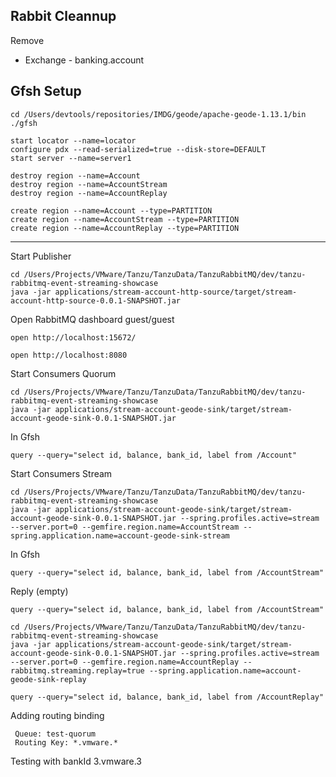 
## Rabbit Cleannup 

Remove
- Exchange - banking.account

## Gfsh Setup 

```shell
cd /Users/devtools/repositories/IMDG/geode/apache-geode-1.13.1/bin
./gfsh
```

```shell
start locator --name=locator
configure pdx --read-serialized=true --disk-store=DEFAULT
start server --name=server1
```

```shell
destroy region --name=Account
destroy region --name=AccountStream
destroy region --name=AccountReplay
```

```shell
create region --name=Account --type=PARTITION
create region --name=AccountStream --type=PARTITION
create region --name=AccountReplay --type=PARTITION
```

-------------------

Start Publisher

```shell
cd /Users/Projects/VMware/Tanzu/TanzuData/TanzuRabbitMQ/dev/tanzu-rabbitmq-event-streaming-showcase
java -jar applications/stream-account-http-source/target/stream-account-http-source-0.0.1-SNAPSHOT.jar
```

Open RabbitMQ dashboard guest/guest
```shell
open http://localhost:15672/
```


```shell
open http://localhost:8080
```

Start Consumers Quorum
```shell
cd /Users/Projects/VMware/Tanzu/TanzuData/TanzuRabbitMQ/dev/tanzu-rabbitmq-event-streaming-showcase
java -jar applications/stream-account-geode-sink/target/stream-account-geode-sink-0.0.1-SNAPSHOT.jar
```





In Gfsh 

```shell
query --query="select id, balance, bank_id, label from /Account"
```

Start Consumers Stream


```shell
cd /Users/Projects/VMware/Tanzu/TanzuData/TanzuRabbitMQ/dev/tanzu-rabbitmq-event-streaming-showcase
java -jar applications/stream-account-geode-sink/target/stream-account-geode-sink-0.0.1-SNAPSHOT.jar --spring.profiles.active=stream --server.port=0 --gemfire.region.name=AccountStream --spring.application.name=account-geode-sink-stream
```

In Gfsh

```shell
query --query="select id, balance, bank_id, label from /AccountStream"
```


Reply (empty)

```shell
query --query="select id, balance, bank_id, label from /AccountStream"
```

```shell
cd /Users/Projects/VMware/Tanzu/TanzuData/TanzuRabbitMQ/dev/tanzu-rabbitmq-event-streaming-showcase
java -jar applications/stream-account-geode-sink/target/stream-account-geode-sink-0.0.1-SNAPSHOT.jar --spring.profiles.active=stream --server.port=0 --gemfire.region.name=AccountReplay --rabbitmq.streaming.replay=true --spring.application.name=account-geode-sink-replay
```


```shell
query --query="select id, balance, bank_id, label from /AccountReplay"
```


Adding routing binding

```
 Queue: test-quorum
 Routing Key: *.vmware.*	
```

Testing with bankId 3.vmware.3